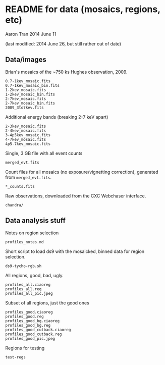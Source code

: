 README for data (mosaics, regions, etc)
=======================================
Aaron Tran
2014 June 11

(last modified: 2014 June 26, but still rather out of date)

Data/images
-----------
Brian's mosaics of the ~750 ks Hughes observation, 2009.

    0.7-1kev_mosaic.fits
    0.7-1kev_mosaic_bin.fits
    1-2kev_mosaic.fits
    1-2kev_mosaic_bin.fits
    2-7kev_mosaic.fits
    2-7kev_mosaic_bin.fits
    2009_3to7kev.fits

Additional energy bands (breaking 2-7 keV apart)

    2-3kev_mosaic.fits
    2-4kev_mosaic.fits
    3-4p5kev_mosaic.fits
    4-7kev_mosaic.fits
    4p5-7kev_mosaic.fits

Single, 3 GB file with all event counts

    merged_evt.fits

Count files for all mosaics (no exposure/vignetting correction), generated from
`merged_evt.fits`.

    *_counts.fits

Raw observations, downloaded from the CXC Webchaser interface.

    chandra/

Data analysis stuff
-------------------

Notes on region selection

    profiles_notes.md

Short script to load ds9 with the mosaicked, binned data for region selection.

    ds9-tycho-rgb.sh

All regions, good, bad, ugly.

    profiles_all.ciaoreg
    profiles_all.reg
    profiles_all_pic.jpeg

Subset of all regions, just the good ones

    profiles_good.ciaoreg
    profiles_good.reg
    profiles_good_bg.ciaoreg
    profiles_good_bg.reg
    profiles_good_cutback.ciaoreg
    profiles_good_cutback.reg
    profiles_good_pic.jpeg

Regions for testing

    test-regs


